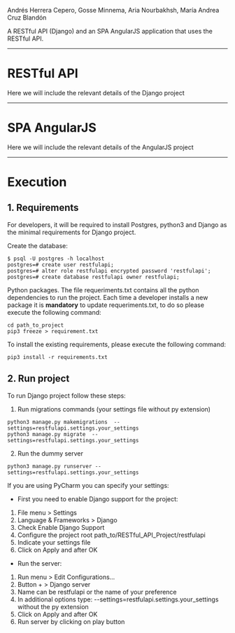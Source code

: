 Andrés Herrera Cepero, Gosse Minnema, Aria Nourbakhsh, María Andrea Cruz Blandón

A RESTful API (Django) and an SPA AngularJS application that uses the RESTful API.

***
# RESTful API

>>>
Here we will include the relevant details of the Django project
>>>

***
# SPA AngularJS

>>>
Here we will include the relevant details of the AngularJS project
>>>

***
# Execution

## 1. Requirements

For developers, it will be required to install Postgres, python3 and Django as the minimal requirements for Django project.

Create the database:

```
$ psql -U postgres -h localhost
postgres=# create user restfulapi;
postgres=# alter role restfulapi encrypted password 'restfulapi';
postgres=# create database restfulapi owner restfulapi;
```

Python packages. The file requeriments.txt contains all the python dependencies to run the project. Each time a developer installs 
a new package it is **mandatory** to update requeriments.txt, to do so please execute the following command:

```
cd path_to_project
pip3 freeze > requirement.txt
```

To install the existing requirements, please execute the following command:

```
pip3 install -r requirements.txt
```

## 2. Run project

To run Django project follow these steps:

1. Run migrations commands (your settings file without py extension)

```
python3 manage.py makemigrations  --settings=restfulapi.settings.your_settings
python3 manage.py migrate  --settings=restfulapi.settings.your_settings
```

2. Run the dummy server

```
python3 manage.py runserver --settings=restfulapi.settings.your_settings
```

If you are using PyCharm you can specify your settings:

* First you need to enable Django support for the project:

1. File menu > Settings
2. Language & Frameworks > Django
3. Check Enable Django Support
4. Configure the project root path_to/RESTful_API_Project/restfulapi
5. Indicate your settings file
6. Click on Apply and after OK

* Run the server:

1. Run menu > Edit Configurations...
2. Button + > Django server
3. Name can be restfulapi or the name of your preference
4. In additional options type: --settings=restfulapi.settings.your_settings without the py extension
5. Click on Apply and after OK
6. Run server by clicking on play button

